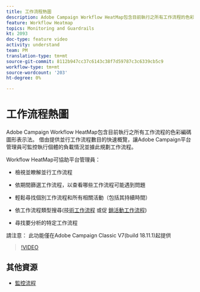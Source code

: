 ```yaml
---
title: 工作流程熱圖
description: Adobe Campaign Workflow HeatMap包含目前執行之所有工作流程的色彩編碼圖形表示法。  借由提供並行工作流程數目的快速概覽，讓Adobe Campaign平台管理員可監控執行個體的負載情況並據此規劃工作流程。
feature: Workflow Heatmap
topics: Monitoring and Guardrails
kt: 2093
doc-type: feature video
activity: understand
team: PM
translation-type: tm+mt
source-git-commit: 8112b947cc37c6143c38f7d59787c3c6339cb5c9
workflow-type: tm+mt
source-wordcount: '203'
ht-degree: 0%

---
```



# 工作流程熱圖

Adobe Campaign Workflow HeatMap包含目前執行之所有工作流程的色彩編碼圖形表示法。  借由提供並行工作流程數目的快速概覽，讓Adobe Campaign平台管理員可監控執行個體的負載情況並據此規劃工作流程。

Workflow HeatMap可協助平台管理員：

* 檢視並瞭解並行工作流程
* 依期間篩選工作流程，以查看哪些工作流程可能遇到問題
* 輕鬆尋找個別工作流程和所有相關活動（包括其持續時間）

* 依工作流程類型搜尋(技[術工作流程](https://docs.adobe.com/content/help/en/campaign-classic/using/automating-with-workflows/general-operation/building-a-workflow.html#technical-workflows) 或促 [銷活動工作流程](https://docs.adobe.com/content/help/en/campaign-classic/using/automating-with-workflows/general-operation/building-a-workflow.html#campaign-workflows))

* 尋找要分析的特定工作流程

請注意： 此功能僅在Adobe Campaign Classic V7(build 18.11.1)起提供

>[!VIDEO](https://video.tv.adobe.com/v/25558?quality=12)

## 其他資源

* [監控流程](https://docs.adobe.com/content/help/en/campaign-classic/using/monitoring-campaign-classic/production-procedures/monitoring-processes.html#Workflow_monitoring)
